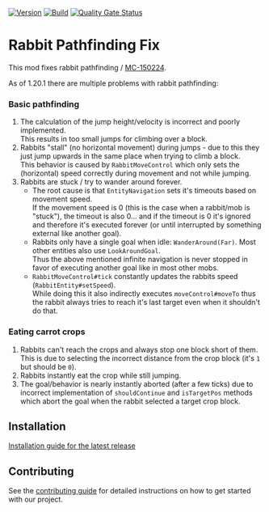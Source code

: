 <!-- modrinth_exclude.start -->

[![Version](https://img.shields.io/modrinth/v/todo)](https://modrinth.com/mod/rabbit-pathfinding-fix)
[![Build](https://img.shields.io/github/actions/workflow/status/litetex-oss/mcm-rabbit-pathfinding-fix/check-build.yml?branch=dev)](https://github.com/litetex-oss/mcm-rabbit-pathfinding-fix/actions/workflows/check-build.yml?query=branch%3Adev)
[![Quality Gate Status](https://sonarcloud.io/api/project_badges/measure?project=litetex-oss_mcm-rabbit-pathfinding-fix&metric=alert_status)](https://sonarcloud.io/dashboard?id=litetex-oss_mcm-rabbit-pathfinding-fix)

<!-- modrinth_exclude.end -->

# Rabbit Pathfinding Fix

This mod fixes rabbit pathfinding / [MC-150224](https://bugs.mojang.com/browse/MC-150224).

As of 1.20.1 there are multiple problems with rabbit pathfinding:

### Basic pathfinding
1. The calculation of the jump height/velocity is incorrect and poorly implemented.<br/>This results in too small jumps for climbing over a block.
2. Rabbits "stall" (no horizontal movement) during jumps - due to this they just jump upwards in the same place when trying to climb a block.<br/>This behavior is caused by ``RabbitMoveControl`` which only sets the (horizontal) speed correctly during movement and not while jumping.
3. Rabbits are stuck / try to wander around forever.
   * The root cause is that ``EntityNavigation`` sets it's timeouts based on movement speed.<br/>If the movement speed is 0 (this is the case when a rabbit/mob is "stuck"), the timeout is also 0... and if the timeout is 0 it's ignored and therefore it's executed forever (or until interrupted by something external like another goal).
   * Rabbits only have a single goal when idle: ``WanderAround(Far)``. Most other entities also use ``LookAroundGoal``.<br/> Thus the above mentioned infinite navigation is never stopped in favor of executing another goal like in most other mobs.
   * ``RabbitMoveControl#tick`` constantly updates the rabbits speed (``RabbitEntity#setSpeed``).<br/> While doing this it also indirectly executes ``moveControl#moveTo`` thus the rabbit always tries to reach it's last target even when it shouldn't do that.

### Eating carrot crops
1. Rabbits can't reach the crops and always stop one block short of them.<br/>This is due to selecting the incorrect distance from the crop block (it's ``1`` but should be ``0``).
2. Rabbits instantly eat the crop while still jumping.
3. The goal/behavior is nearly instantly aborted (after a few ticks) due to incorrect implementation of ``shouldContinue`` and ``isTargetPos`` methods which abort the goal when the rabbit selected a target crop block.


<!-- modrinth_exclude.start -->

## Installation
[Installation guide for the latest release](https://github.com/litetex-oss/mcm-rabbit-pathfinding-fix/releases/latest#Installation)

## Contributing
See the [contributing guide](./CONTRIBUTING.md) for detailed instructions on how to get started with our project.

<!-- modrinth_exclude.end -->
